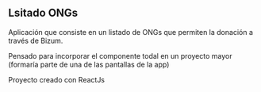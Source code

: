 
## Lsitado ONGs

Aplicación que consiste en un listado de ONGs que permiten la donación a través de Bizum.

Pensado para incorporar el componente todal en un proyecto mayor (formaría parte de una de las pantallas de la app)

Proyecto creado con ReactJs

